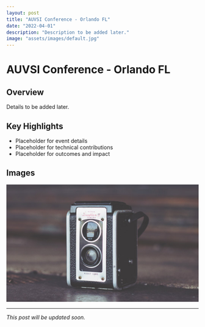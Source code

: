 ```yaml
---
layout: post
title: "AUVSI Conference - Orlando FL"
date: "2022-04-01"
description: "Description to be added later."
image: "assets/images/default.jpg"
---
```


# AUVSI Conference - Orlando FL

## Overview
Details to be added later.

## Key Highlights
- Placeholder for event details
- Placeholder for technical contributions
- Placeholder for outcomes and impact

## Images
![Placeholder](assets/images/default.jpg)

---

*This post will be updated soon.*
